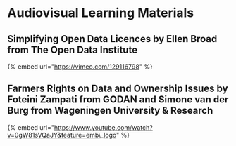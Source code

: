 # Audiovisual Learning Materials

## Simplifying Open Data Licences by Ellen Broad from The Open Data Institute

{% embed url="https://vimeo.com/129116798" %}

## Farmers Rights on Data and Ownership Issues by Foteini Zampati from GODAN and Simone van der Burg from Wageningen University & Research

{% embed url="https://www.youtube.com/watch?v=0gW81sVQaJY&feature=emb\_logo" %}



  


